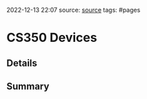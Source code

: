 2022-12-13 22:07
source: [source]()
tags: #pages


# CS350 Devices



## Details








## Summary
